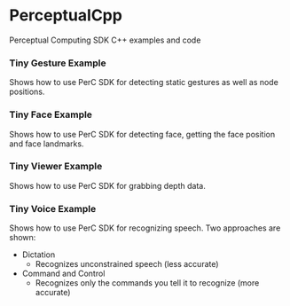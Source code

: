 PerceptualCpp
=============

Perceptual Computing SDK C++ examples and code

### Tiny Gesture Example
Shows how to use PerC SDK for detecting static gestures as well as node positions.

### Tiny Face Example
Shows how to use PerC SDK for detecting face, getting the face position and face landmarks.

### Tiny Viewer Example
Shows how to use PerC SDK for grabbing depth data.

### Tiny Voice Example
Shows how to use PerC SDK for recognizing speech. Two approaches are shown:
* Dictation
	* Recognizes unconstrained speech (less accurate)
* Command and Control
	* Recognizes only the commands you tell it to recognize (more accurate)